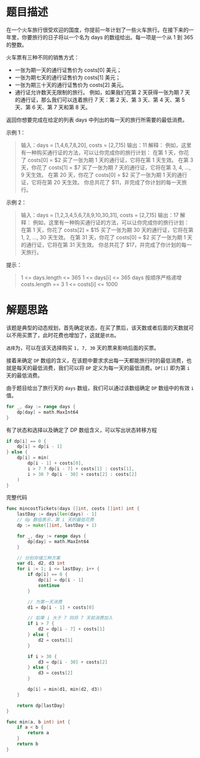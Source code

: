# 题目描述

在一个火车旅行很受欢迎的国度，你提前一年计划了一些火车旅行。在接下来的一年里，你要旅行的日子将以一个名为 days 的数组给出。每一项是一个从 1 到 365 的整数。

火车票有三种不同的销售方式：

*   一张为期一天的通行证售价为 costs[0] 美元；
*   一张为期七天的通行证售价为 costs[1] 美元；
*   一张为期三十天的通行证售价为 costs[2] 美元。
*   通行证允许数天无限制的旅行。 例如，如果我们在第 2 天获得一张为期 7 天的通行证，那么我们可以连着旅行 7 天：第 2 天、第 3 天、第 4 天、第 5 天、第 6 天、第 7 天和第 8 天。

返回你想要完成在给定的列表 days 中列出的每一天的旅行所需要的最低消费。

 

示例 1：

>   输入：days = [1,4,6,7,8,20], costs = [2,7,15]
>   输出：11
>   解释： 
>   例如，这里有一种购买通行证的方法，可以让你完成你的旅行计划：
>   在第 1 天，你花了 costs[0] = $2 买了一张为期 1 天的通行证，它将在第 1 天生效。
>   在第 3 天，你花了 costs[1] = $7 买了一张为期 7 天的通行证，它将在第 3, 4, ..., 9 天生效。
>   在第 20 天，你花了 costs[0] = $2 买了一张为期 1 天的通行证，它将在第 20 天生效。
>   你总共花了 $11，并完成了你计划的每一天旅行。

示例 2：

>   输入：days = [1,2,3,4,5,6,7,8,9,10,30,31], costs = [2,7,15]
>   输出：17
>   解释：
>   例如，这里有一种购买通行证的方法，可以让你完成你的旅行计划： 
>   在第 1 天，你花了 costs[2] = $15 买了一张为期 30 天的通行证，它将在第 1, 2, ..., 30 天生效。
>   在第 31 天，你花了 costs[0] = $2 买了一张为期 1 天的通行证，它将在第 31 天生效。 
>   你总共花了 $17，并完成了你计划的每一天旅行。


提示：

>   1 <= days.length <= 365
>   1 <= days[i] <= 365
>   days 按顺序严格递增
>   costs.length == 3
>   1 <= costs[i] <= 1000

# 解题思路

该题是典型的动态规划，首先确定状态，在买了票后，该天数或者后面的天数就可以不用买票了，此时花费也增加了，这就是`状态`。



`选择`为，可以在该天选择购买 `1, 7, 30` 天的票来影响后面的买票。



接着来确定 `DP` 数组的含义，在该题中要求求出每一天都能旅行时的最低消费，也就是每天的最低消费，我们可以将 `DP` 定义为每一天的最低消费。`DP[i]` 即为第 `i` 天的最低消费。



由于题目给出了旅行天的 `days` 数组，我们可以通过该数组确定 `DP` 数组中的有效 `i` 值。

```go
for _, day := range days {
    dp[day] = math.MaxInt64
}
```



有了状态和选择以及确定了 DP 数组含义，可以写出状态转移方程

```go
if dp[i] == 0 {
    dp[i] = dp[i - 1]
} else {
    dp[i] = min(
        dp[i - 1] + costs[0],
        i > 7 ? dp[i - 7] + costs[1] : costs[1],
        i > 30 ? dp[i - 30] + costs[2] : costs[2]
	)
}
```

完整代码

```go
func mincostTickets(days []int, costs []int) int {
    lastDay := days[len(days) - 1]
    // dp 数组表示，第 i 天的最低花费
    dp := make([]int, lastDay + 1)

    for _, day := range days {
        dp[day] = math.MaxInt64
    }

    // 分别存储三种方案
    var d1, d2, d3 int
    for i := 1; i <= lastDay; i++ {
        if dp[i] == 0 {
            dp[i] = dp[i - 1]
            continue
        }

        // 为第一天消费
        d1 = dp[i - 1] + costs[0]

        // 如果 i 大于 7 则将 7 天前消费加入
        if i > 7 {
            d2 = dp[i - 7] + costs[1]
        } else {
            d2 = costs[1]
        }

        if i > 30 {
            d3 = dp[i - 30] + costs[2]
        } else {
            d3 = costs[2]
        }

        dp[i] = min(d1, min(d2, d3))
    }

    return dp[lastDay]
}

func min(a, b int) int {
    if a < b {
        return a
    }
    return b
}
```

